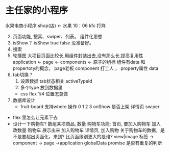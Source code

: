 # 主任家的小程序

水果电商小程序
shop(店)   <-  水果
10：06  kfc  打烊
 
2. 页面功能, 搜索、swiper、列表。
组件化思想
3. isShow？
isShow true  false 没准备好。
4. 搜索
5. 轮播图
    大项目页面比较长,用组件封装出去,没有那么长,提高复用性
    application <-  page  <-  components  <- 原子的组标
    组件有data 和propertoty的概念，
    page老板  component 打工人 ， property属性  data
6. tab切换？
    1. 设置数据  tab状态相关  activeTypeId
    2. 多个type 放到数据里
    - css flex  1/4
    位置怎莫做
7. 数据库设计
    - fruit-board
    支持where 操作  0 1 2 3
    onShow 是否上架
    详情页 swiper
- flex 里怎么让元素下去
- 设计一下购物车?  数组某项商品,  数量
   购物车功能: 首页, 要加入购物车 加入  改数量
   购物车  展示出来  加入购物车
   详情页, 加入购物
   关于购物车的数据，是不是要超出页面化，来到?
   比页面级别更大的是谁?
   view|image  标签  -> component -> page ->application
   globalData  promise  是否有重复的判断
